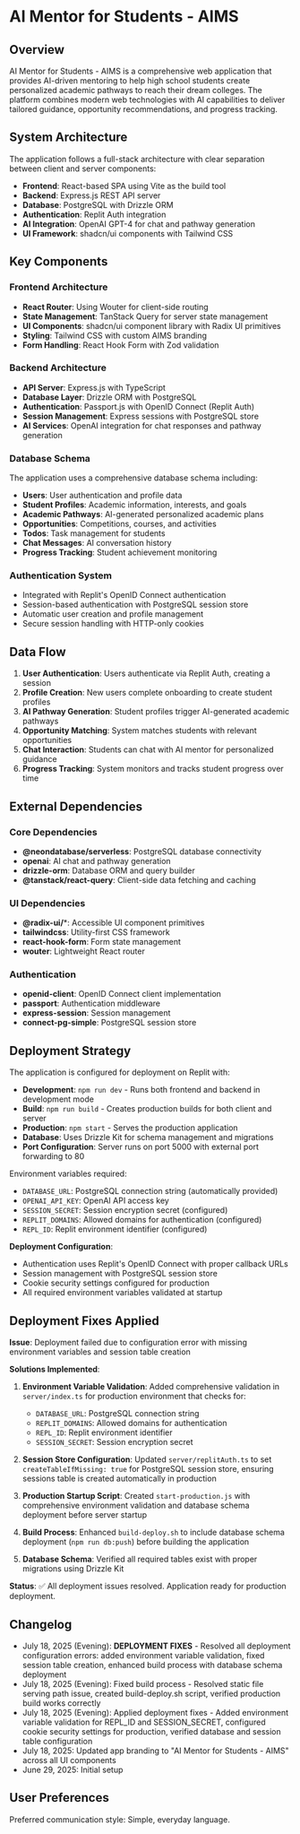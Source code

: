 # AI Mentor for Students - AIMS

## Overview

AI Mentor for Students - AIMS is a comprehensive web application that provides AI-driven mentoring to help high school students create personalized academic pathways to reach their dream colleges. The platform combines modern web technologies with AI capabilities to deliver tailored guidance, opportunity recommendations, and progress tracking.

## System Architecture

The application follows a full-stack architecture with clear separation between client and server components:

- **Frontend**: React-based SPA using Vite as the build tool
- **Backend**: Express.js REST API server
- **Database**: PostgreSQL with Drizzle ORM
- **Authentication**: Replit Auth integration
- **AI Integration**: OpenAI GPT-4 for chat and pathway generation
- **UI Framework**: shadcn/ui components with Tailwind CSS

## Key Components

### Frontend Architecture
- **React Router**: Using Wouter for client-side routing
- **State Management**: TanStack Query for server state management
- **UI Components**: shadcn/ui component library with Radix UI primitives
- **Styling**: Tailwind CSS with custom AIMS branding
- **Form Handling**: React Hook Form with Zod validation

### Backend Architecture
- **API Server**: Express.js with TypeScript
- **Database Layer**: Drizzle ORM with PostgreSQL
- **Authentication**: Passport.js with OpenID Connect (Replit Auth)
- **Session Management**: Express sessions with PostgreSQL store
- **AI Services**: OpenAI integration for chat responses and pathway generation

### Database Schema
The application uses a comprehensive database schema including:
- **Users**: User authentication and profile data
- **Student Profiles**: Academic information, interests, and goals
- **Academic Pathways**: AI-generated personalized academic plans
- **Opportunities**: Competitions, courses, and activities
- **Todos**: Task management for students
- **Chat Messages**: AI conversation history
- **Progress Tracking**: Student achievement monitoring

### Authentication System
- Integrated with Replit's OpenID Connect authentication
- Session-based authentication with PostgreSQL session store
- Automatic user creation and profile management
- Secure session handling with HTTP-only cookies

## Data Flow

1. **User Authentication**: Users authenticate via Replit Auth, creating a session
2. **Profile Creation**: New users complete onboarding to create student profiles
3. **AI Pathway Generation**: Student profiles trigger AI-generated academic pathways
4. **Opportunity Matching**: System matches students with relevant opportunities
5. **Chat Interaction**: Students can chat with AI mentor for personalized guidance
6. **Progress Tracking**: System monitors and tracks student progress over time

## External Dependencies

### Core Dependencies
- **@neondatabase/serverless**: PostgreSQL database connectivity
- **openai**: AI chat and pathway generation
- **drizzle-orm**: Database ORM and query builder
- **@tanstack/react-query**: Client-side data fetching and caching

### UI Dependencies
- **@radix-ui/***: Accessible UI component primitives
- **tailwindcss**: Utility-first CSS framework
- **react-hook-form**: Form state management
- **wouter**: Lightweight React router

### Authentication
- **openid-client**: OpenID Connect client implementation
- **passport**: Authentication middleware
- **express-session**: Session management
- **connect-pg-simple**: PostgreSQL session store

## Deployment Strategy

The application is configured for deployment on Replit with:

- **Development**: `npm run dev` - Runs both frontend and backend in development mode
- **Build**: `npm run build` - Creates production builds for both client and server
- **Production**: `npm start` - Serves the production application
- **Database**: Uses Drizzle Kit for schema management and migrations
- **Port Configuration**: Server runs on port 5000 with external port forwarding to 80

Environment variables required:
- `DATABASE_URL`: PostgreSQL connection string (automatically provided)
- `OPENAI_API_KEY`: OpenAI API access key
- `SESSION_SECRET`: Session encryption secret (configured)
- `REPLIT_DOMAINS`: Allowed domains for authentication (configured)
- `REPL_ID`: Replit environment identifier (configured)

**Deployment Configuration**:
- Authentication uses Replit's OpenID Connect with proper callback URLs
- Session management with PostgreSQL session store
- Cookie security settings configured for production
- All required environment variables validated at startup

## Deployment Fixes Applied

**Issue**: Deployment failed due to configuration error with missing environment variables and session table creation

**Solutions Implemented**:

1. **Environment Variable Validation**: Added comprehensive validation in `server/index.ts` for production environment that checks for:
   - `DATABASE_URL`: PostgreSQL connection string
   - `REPLIT_DOMAINS`: Allowed domains for authentication  
   - `REPL_ID`: Replit environment identifier
   - `SESSION_SECRET`: Session encryption secret

2. **Session Store Configuration**: Updated `server/replitAuth.ts` to set `createTableIfMissing: true` for PostgreSQL session store, ensuring sessions table is created automatically in production

3. **Production Startup Script**: Created `start-production.js` with comprehensive environment validation and database schema deployment before server startup

4. **Build Process**: Enhanced `build-deploy.sh` to include database schema deployment (`npm run db:push`) before building the application

5. **Database Schema**: Verified all required tables exist with proper migrations using Drizzle Kit

**Status**: ✅ All deployment issues resolved. Application ready for production deployment.

## Changelog

- July 18, 2025 (Evening): **DEPLOYMENT FIXES** - Resolved all deployment configuration errors: added environment variable validation, fixed session table creation, enhanced build process with database schema deployment
- July 18, 2025 (Evening): Fixed build process - Resolved static file serving path issue, created build-deploy.sh script, verified production build works correctly
- July 18, 2025 (Evening): Applied deployment fixes - Added environment variable validation for REPL_ID and SESSION_SECRET, configured cookie security settings for production, verified database and session table configuration
- July 18, 2025: Updated app branding to "AI Mentor for Students - AIMS" across all UI components
- June 29, 2025: Initial setup

## User Preferences

Preferred communication style: Simple, everyday language.